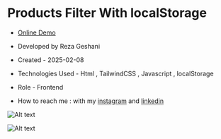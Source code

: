 # Products Filter With localStorage

- [Online Demo](https://rezageshaniweb.github.io/Products-Filter/)

- Developed by Reza Geshani

- Created - 2025-02-08

- Technologies Used - Html , TailwindCSS , Javascript , localStorage

- Role - Frontend

- How to reach me : with my [instagram](https://www.instagram.com/rezageshani_web) and [linkedin](http://www.linkedin.com/in/reza-geshani-web)


![Alt text](https://github.com/user-attachments/assets/2dddc3fe-440d-44a1-a6e1-19277956c2bb)

![Alt text](https://github.com/user-attachments/assets/236acfc7-b4e5-48c8-acbd-ee1fd180d211)
